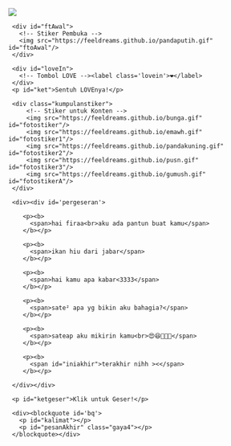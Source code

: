 <!DOCTYPE html>
<html>
<meta charset='UTF-8'/><meta content='width=device-width, initial-scale=1, user-scalable=1, minimum-scale=1, maximum-scale=5' name='viewport'/><meta content='IE=edge' http-equiv='X-UA-Compatible'/>
  
  <link rel="preconnect" href="https://fonts.googleapis.com">
  <link rel="preconnect" href="https://fonts.gstatic.com" crossorigin>
  <link href="https://fonts.googleapis.com/css2?family=Nunito+Sans:wght@400;700&display=swap" rel="stylesheet">
  <link href="https://fonts.googleapis.com/css2?family=Sono:wght@600&display=swap" rel="stylesheet">
  <link href="https://fonts.googleapis.com/css2?family=Nerko+One&display=swap" rel="stylesheet">

  <script src="https://cdn.jsdelivr.net/npm/sweetalert2@11.0.19/dist/sweetalert2.all.min.js"></script>
  <script src="https://unpkg.com/typeit@8.7.0/dist/index.umd.js"></script><link href="https://feeldreams.github.io/forkamuaja/style.css" rel="stylesheet" type="text/css" />
  <script src="https://kit.fontawesome.com/4f3ce16e3e.js" crossorigin="anonymous"></script>
  
<head>
<title>fira ada pantun Buat Kamu</title>
<link rel="icon" type="image/x-icon" href="https://malasid.github.io/favicon.png">
<meta name="description" content="HTML Replit Coding">
<!-- 
  Made with love by ubaid!
  
     Blog: feeldream.id
     Instagram: @rayyarrr
     TikTok: @feelthisray
     Email: rayyarr73@gmail.com
     
  Thanks to all <3
-->
</head>
<body>
  
   <!-- Ganti Audio di sini -->
   <audio src="https://feeldreams.github.io/angelbabypart2.mp3" id="linkmp3" class="sembunyi"></audio>
   
   <div id="bodyblur">
     <!-- Wallpaper --><img src="https://feeldreams.github.io/pics/awan1.jpg" id="wallpaper"/>
   </div>
   
   <div id='Content'>

     <div id="ftAwal">
       <!-- Stiker Pembuka -->
       <img src="https://feeldreams.github.io/pandaputih.gif" id="ftoAwal"/>
     </div>

     <div id="loveIn">
       <!-- Tombol LOVE --><label class='lovein'>❤️</label>
     </div>
     <p id="ket">Sentuh LOVEnya!</p>
     
     <div class="kumpulanstiker">
         <!-- Stiker untuk Konten -->
         <img src="https://feeldreams.github.io/bunga.gif" id="fotostiker"/>
         <img src="https://feeldreams.github.io/emawh.gif" id="fotostiker1"/>
         <img src="https://feeldreams.github.io/pandakuning.gif" id="fotostiker2"/>
         <img src="https://feeldreams.github.io/pusn.gif" id="fotostiker3"/>
         <img src="https://feeldreams.github.io/gumush.gif" id="fotostikerA"/>
     </div>
     
     <div><div id='pergeseran'>
      
        <p><b>
          <span>hai firaa<br>aku ada pantun buat kamu</span>
        </b></p>
        
        <p><b>
          <span>ikan hiu dari jabar</span>
        </b></p>
        
        <p><b>
          <span>hai kamu apa kabar<3333</span>
        </b></p>

        <p><b>
          <span>sate² apa yg bikin aku bahagia?</span>
        </b></p>

        <p><b>
          <span>sateap aku mikirin kamu<br>😍😆🥰🤭🤣</span>
        </b></p>
        
        <p><b>
          <span id="iniakhir">terakhir nihh ><</span>
        </b></p>
       
     </div></div>

     <p id="ketgeser">Klik untuk Geser!</p>

     <div><blockquote id='bq'>
       <p id="kalimat"></p>
       <p id="pesanAkhir" class="gaya4"></p>
     </blockquote></div>

   </div>
   
<script>
  const body = document.querySelector("body");const swalst = Swal.mixin({timer: 2500, allowOutsideClick: false, showConfirmButton: false, timerProgressBar: true, imageHeight: 90,}); audio = new Audio('' + linkmp3.src); ftganti=0;fungsi=0;fungsiAwal=0;deffotostiker=fotostiker.src;function berjatuhan() {const heart = document.createElement("div"); heart.className = "fas fa-heart"; heart.style.left = (Math.random() * 90)+"vw"; heart.style.animationDuration = (Math.random()*3)+2+"s"; body.appendChild(heart);} setInterval(function name(params) {var heartArr = document.querySelectorAll(".fa-heart"); if (heartArr.length > 100) {heartArr[0].remove()}},100);Content.style = "opacity:1;margin-top:14vh"; const swals = Swal.mixin({allowOutsideClick: false, cancelButtonColor: '#FF0040', imageHeight: 80,}); 
  
  teksAkhir = "di jalan ada lampu,<br>di kuburan ada hantu,<br>di kerajaan ada ratu,<br>tapi di hatiku...<br>cuma ada kamu, jiakhhh<3333";
  teksAkhirB = "i love uuu ><";
</script>
<script src="https://malasid.github.io/pantunromantis/pantunromantis.js"></script>
</body>
</html>
